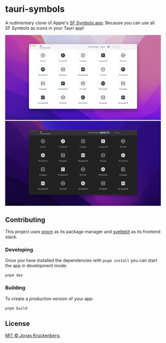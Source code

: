 # tauri-symbols

A rudimentary clone of Apple's [SF Symbols app]. Because you can use all SF Symbols as icons in your Tauri app!

![Screenshot of the app, showing a grid of icons with their associated labels](./Screenshot-light.png#gh-light-mode-only)
![Screenshot of the app, showing a grid of icons with their associated labels](./Screenshot-dark.png#gh-dark-mode-only)

## Contributing

This project uses [pnpm] as its package manager and [sveltekit] as its frontend stack. 

### Developing

Once you have installed the dependencies with `pnpm install` you can start the app in development mode:

```shell
pnpm dev
```

### Building

To create a production version of your app:

```bash
pnpm build
```

## License

[MIT © Jonas Kruckenberg.](./LICENSE)

[SF Symbols app]: https://developer.apple.com/sf-symbols/
[pnpm]: https://pnpm.io
[sveltekit]: https://kit.svelte.dev/
